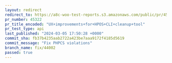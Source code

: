 ```yaml
---
layout: redirect
redirect_to: https://a8c-woo-test-reports.s3.amazonaws.com/public/pr/45322/api/index.html
pr_number: 45322
pr_title_encoded: "UX+improvements+for+HPOS+CLI+cleanup+tool"
pr_test_type: api
last_published: "2024-03-05 17:50:28 +0000"
commit_sha: fb37b4235aab2722a423be7aaa9172f4185d5619
commit_message: "Fix PHPCS violations"
branch_name: fix/44002
passed: true
---
```

